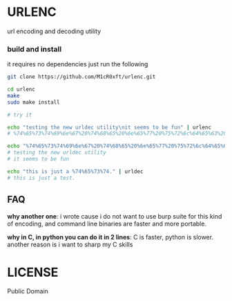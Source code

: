 # URLENC

url encoding and decoding utility

### build and install

it requires no dependencies just run the following

```bash
git clone https://github.com/M1cR0xft/urlenc.git

cd urlenc
make
sudo make install

# try it

echo "testing the new urldec utility\nit seems to be fun" | urlenc
# %74%65%73%74%69%6e%67%20%74%68%65%20%6e%65%77%20%75%72%6c%64%65%63%20%75%74%69%6c%69%74%79%0a%69%74%20%73%65%65%6d%73%20%74%6f%20%62%65%20%66%75%6e

echo "%74%65%73%74%69%6e%67%20%74%68%65%20%6e%65%77%20%75%72%6c%64%65%63%20%75%74%69%6c%69%74%79%0a%69%74%20%73%65%65%6d%73%20%74%6f%20%62%65%20%66%75%6e" | urldec
# testing the new urldec utility
# it seems to be fun

echo "this is just a %74%65%73%74." | urldec
# this is just a test.
```

## FAQ
**why another one**:
i wrote cause i do not want to use burp suite for this kind of encoding, and
command line binaries are faster and more portable.

**why in C, in python you can do it in 2 lines**:
C is faster, python is slower. another reason is i want to sharp my C skills

# LICENSE
Public Domain
